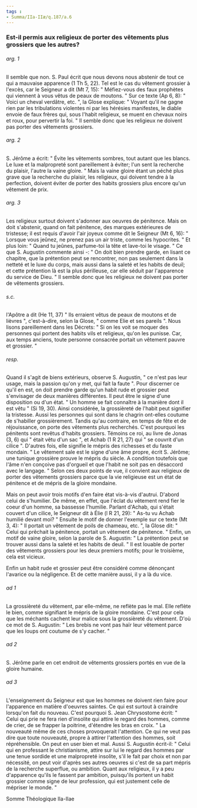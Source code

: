 ```yaml
---
tags : 
- Summa/IIa-IIæ/q.187/a.6
---
```


### Est-il permis aux religieux de porter des vêtements plus grossiers que les autres?

###### arg. 1
Il semble que non. S. Paul écrit que nous devons nous abstenir de tout ce qui a mauvaise apparence (1 Th 5, 22). Tel est le cas du vêtement grossier à l'excès, car le Seigneur a dit (Mt 7, 15): " Méfiez-vous des faux prophètes qui viennent à vous vêtus de peaux de moutons. " Sur ce texte (Ap 6, 8): " Voici un cheval verdâtre, etc. ", la Glose explique: " Voyant qu'il ne gagne rien par les tribulations violentes ni par les hérésies manifestes, le diable envoie de faux frères qui, sous l'habit religieux, se muent en chevaux noirs et roux, pour pervertir la foi. " Il semble donc que les religieux ne doivent pas porter des vêtements grossiers. 

###### arg. 2
S. Jérôme a écrit: " Évite les vêtements sombres, tout autant que les blancs. Le luxe et la malpropreté sont pareillement à éviter; l'un sent la recherche du plaisir, l'autre la vaine gloire. " Mais la vaine gloire étant un péché plus grave que la recherche du plaisir, les religieux, qui doivent tendre à la perfection, doivent éviter de porter des habits grossiers plus encore qu'un vêtement de prix. 

###### arg. 3
Les religieux surtout doivent s'adonner aux oeuvres de pénitence. Mais on doit s'abstenir, quand on fait pénitence, des marques extérieures de tristesse; il est requis d'avoir l'air joyeux comme dit le Seigneur (Mt 6, 16): " Lorsque vous jeûnez, ne prenez pas un air triste, comme les hypocrites. " Et plus loin: " Quand tu jeûnes, parfume-toi la tête et lave-toi le visage. " Ce que S. Augustin commente ainsi -: " On doit bien prendre garde, en lisant ce chapitre, que la prétention peut se rencontrer, non pas seulement dans la netteté et le luxe du corps, mais aussi dans la saleté et les habits de deuil; et cette prétention là est la plus périlleuse, car elle séduit par l'apparence du service de Dieu. " Il semble donc que les religieux ne doivent pas porter de vêtements grossiers. 

###### s.c.
l'Apôtre a dit (He 11, 37) " Ils erraient vêtus de peaux de moutons et de lièvres ", c'est-à-dire, selon la Glose, " comme Elie et ses pareils ". Nous lisons pareillement dans les Décrets: " Si on les voit se moquer des personnes qui portent des habits vils et religieux, qu'on les punisse. Car, aux temps anciens, toute personne consacrée portait un vêtement pauvre et grossier. " 

###### resp.
Quand il s'agit de biens extérieurs, observe S. Augustin, " ce n'est pas leur usage, mais la passion qu'on y met, qui fait la faute ". Pour discerner ce qu'il en est, on doit prendre garde qu'un habit rude et grossier peut s'envisager de deux manières différentes. Il peut être le signe d'une disposition ou d'un état. " Un homme se fait connaître à la manière dont il est vêtu " (Si 19, 30). Ainsi considérée, la grossièreté de l'habit peut signifier la tristesse. Aussi les personnes qui sont dans le chagrin ont-elles coutume de s'habiller grossièrement. Tandis qu'au contraire, en temps de fête et de réjouissance, on porte des vêtements plus recherchés. C'est pourquoi les pénitents sont revêtus d'habits grossiers. Témoins ce roi, au livre de Jonas (3, 6) qui " était vêtu d'un sac ", et Achab (1 R 21, 27) qui " se couvrit d'un cilice ". D'autres fois, elle signifie le mépris des richesses et du faste mondain. " Le vêtement sale est le signe d'une âme propre, écrit S. Jérôme; une tunique grossière prouve le mépris du siècle. A condition toutefois que l'âme n'en conçoive pas d'orgueil et que l'habit ne soit pas en désaccord avec le langage. " Selon ces deux points de vue, il convient aux religieux de porter des vêtements grossiers parce que la vie religieuse est un état de pénitence et de mépris de la gloire mondaine. 

Mais on peut avoir trois motifs d'en faire état vis-à-vis d'autrui. D'abord celui de s'humilier. De même, en effet, que l'éclat du vêtement rend fier le coeur d'un homme, sa bassesse l'humilie. Parlant d'Achab, qui s'était couvert d'un cilice, le Seigneur dit à Élie (l R 21, 29): " As-tu vu Achab humilié devant moi? " Ensuite le motif de donner l'exemple sur ce texte (Mt 3, 4): " Il portait un vêtement de poils de chameau, etc. ", la Glose dit: " Celui qui prêchait la pénitence, portait un vêtement de pénitence. " Enfin, un motif de vaine gloire, selon la parole de S. Augustin: " La prétention peut se trouver aussi dans la saleté et les habits de deuil. " Il est louable de porter des vêtements grossiers pour les deux premiers motifs; pour le troisième, cela est vicieux. 

Enfin un habit rude et grossier peut être considéré comme dénonçant l'avarice ou la négligence. Et de cette manière aussi, il y a là du vice. 

###### ad 1
La grossièreté du vêtement, par elle-même, ne reflète pas le mal. Elle reflète le bien, comme signifiant le mépris de la gloire mondaine. C'est pour cela que les méchants cachent leur malice sous la grossièreté du vêtement. D'où ce mot de S. Augustin: " Les brebis ne vont pas haïr leur vêtement parce que les loups ont coutume de s'y cacher. " 

###### ad 2
S. Jérôme parle en cet endroit de vêtements grossiers portés en vue de la gloire humaine. 

###### ad 3
L'enseignement du Seigneur est que les hommes ne doivent rien faire pour l'apparence en matière d'oeuvres saintes. Ce qui est surtout à craindre lorsqu'on fait du nouveau. C'est pourquoi S. Jean Chrysostome écrit: " Celui qui prie ne fera rien d'insolite qui attire le regard des hommes, comme de crier, de se frapper la poitrine, d'étendre les bras en croix. " La nouveauté même de ces choses provoquerait l'attention. Ce qui ne veut pas dire que toute nouveauté, propre à attirer l'attention des hommes, soit répréhensible. On peut en user bien et mal. Aussi S. Augustin écrit-il: " Celui qui en professant le christianisme, attire sur lui le regard des hommes par une tenue sordide et une malpropreté insolite, s'il le fait par choix et non par nécessité, on peut voir d'après ses autres oeuvres si c'est de sa part mépris de la recherche superflue, ou ambition. Quant aux religieux, il y a peu d'apparence qu'ils le fassent par ambition, puisqu'ils portent un habit grossier comme signe de leur profession, qui est justement celle de mépriser le monde. " 

Somme Théologique IIa-IIae 

